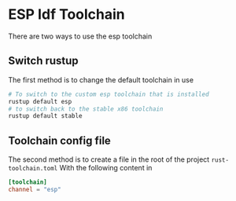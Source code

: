 # ESP Idf Toolchain

There are two ways to use the esp toolchain

## Switch rustup

The first method is to change the default toolchain in use
```sh
# To switch to the custom esp toolchain that is installed
rustup default esp
# to switch back to the stable x86 toolchain
rustup default stable
```

## Toolchain config file

The second method is to create a file in the root of the project `rust-toolchain.toml`
With the following content in
```toml
[toolchain]
channel = "esp"
```
